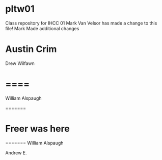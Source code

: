 # pltw01
Class repository for IHCC 01
Mark Van Velsor has made a change to this file!
Mark Made additional changes




Austin Crim
=======
Drew Wilfawn

====
=======
William Alspaugh


=======

Freer was here
=======
=======
William Alspaugh

Andrew E.

